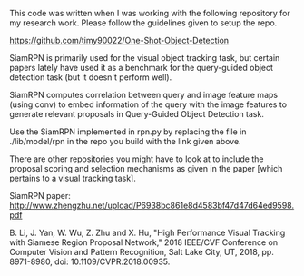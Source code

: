 This code was written when I was working with the following repository for my research work. Please follow the guidelines given to setup the repo.

https://github.com/timy90022/One-Shot-Object-Detection

SiamRPN is primarily used for the visual object tracking task, but certain papers lately have used it as a benchmark for the query-guided object detection task (but it doesn't perform well).

SiamRPN computes correlation between query and image feature maps (using conv) to embed information of the query with the image features to generate relevant proposals in Query-Guided Object Detection task.

Use the SiamRPN implemented in rpn.py by replacing the file in ./lib/model/rpn in the repo you build with the link given above.

There are other repositories you might have to look at to include the proposal scoring and selection mechanisms as given in the paper [which pertains to a visual tracking task].

SiamRPN paper: http://www.zhengzhu.net/upload/P6938bc861e8d4583bf47d47d64ed9598.pdf

B. Li, J. Yan, W. Wu, Z. Zhu and X. Hu, "High Performance Visual Tracking with Siamese Region Proposal Network," 2018 IEEE/CVF Conference on Computer Vision and Pattern Recognition, Salt Lake City, UT, 2018, pp. 8971-8980, doi: 10.1109/CVPR.2018.00935.
